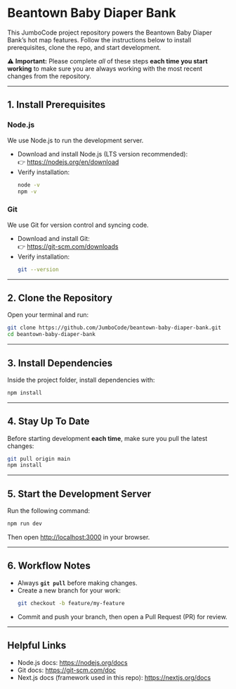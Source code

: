 # Beantown Baby Diaper Bank

This JumboCode project repository powers the Beantown Baby Diaper Bank’s hot map features.
Follow the instructions below to install prerequisites, clone the repo, and start development.  

⚠️ **Important:** Please complete *all* of these steps **each time you start working** to make sure you are always working with the most recent changes from the repository.

---

## 1. Install Prerequisites

### Node.js
We use Node.js to run the development server.

- Download and install Node.js (LTS version recommended):  
  👉 https://nodejs.org/en/download  
- Verify installation:
  ```bash
  node -v
  npm -v
  ```

### Git
We use Git for version control and syncing code.

- Download and install Git:  
  👉 https://git-scm.com/downloads  
- Verify installation:
  ```bash
  git --version
  ```

---

## 2. Clone the Repository

Open your terminal and run:

```bash
git clone https://github.com/JumboCode/beantown-baby-diaper-bank.git
cd beantown-baby-diaper-bank
```

---

## 3. Install Dependencies

Inside the project folder, install dependencies with:

```bash
npm install
```

---

## 4. Stay Up To Date

Before starting development **each time**, make sure you pull the latest changes:

```bash
git pull origin main
npm install
```

---

## 5. Start the Development Server

Run the following command:

```bash
npm run dev
```

Then open [http://localhost:3000](http://localhost:3000) in your browser.

---

## 6. Workflow Notes

- Always **`git pull`** before making changes.  
- Create a new branch for your work:  
  ```bash
  git checkout -b feature/my-feature
  ```
- Commit and push your branch, then open a Pull Request (PR) for review.  

---

## Helpful Links
- Node.js docs: https://nodejs.org/docs  
- Git docs: https://git-scm.com/doc  
- Next.js docs (framework used in this repo): https://nextjs.org/docs  

